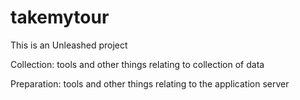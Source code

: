 takemytour
==========

This is an Unleashed project

Collection: tools and other things relating to collection of data

Preparation: tools and other things relating to the application server

